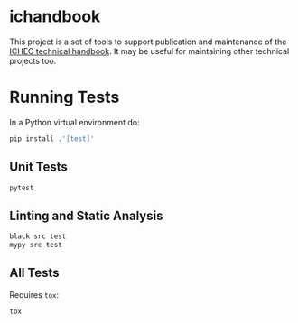 # ichandbook

This project is a set of tools to support publication and maintenance of the [ICHEC technical handbook](https://git.ichec.ie/performance/ichec-handbook). It may be useful for maintaining other technical projects too.

# Running Tests

In a Python virtual environment do:

```sh
pip install .'[test]'
```

## Unit Tests

```sh
pytest
```

## Linting and Static Analysis

```sh
black src test
mypy src test
```

## All Tests

Requires `tox`:

```sh
tox
```


